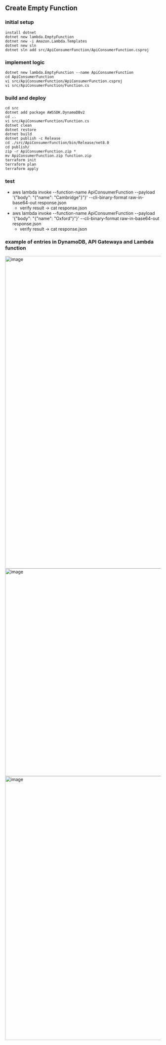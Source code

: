 ## Create Empty Function
### initial setup
```
install dotnet
dotnet new lambda.EmptyFunction
dotnet new -i Amazon.Lambda.Templates
dotnet new sln
dotnet sln add src/ApiConsumerFunction/ApiConsumerFunction.csproj
```
### implement logic
```
dotnet new lambda.EmptyFunction --name ApiConsumerFunction
cd ApiConsumerFunction
vi src/ApiConsumerFunction/ApiConsumerFunction.csproj 
vi src/ApiConsumerFunction/Function.cs 
```
### build and deploy
```
cd src
dotnet add package AWSSDK.DynamoDBv2
cd ..
vi src/ApiConsumerFunction/Function.cs 
dotnet clean
dotnet restore
dotnet build
dotnet publish -c Release
cd ./src/ApiConsumerFunction/bin/Release/net8.0
cd publish/
zip -r ApiConsumerFunction.zip *
mv ApiConsumerFunction.zip function.zip
terraform init
terraform plan
terraform apply
```
### test
- aws lambda invoke --function-name ApiConsumerFunction --payload '{"body": "{\"name\": \"Cambridge\"}"}' --cli-binary-format raw-in-base64-out response.json
  - verify result -> cat response.json 
- aws lambda invoke --function-name ApiConsumerFunction --payload '{"body": "{\"name\": \"Oxford\"}"}' --cli-binary-format raw-in-base64-out response.json
  - verify result -> cat response.json 

### example of entries in DynamoDB, API Gatewaya and Lambda function
<img width="1010" alt="image" src="https://github.com/user-attachments/assets/6c8b66f4-0881-45cc-bb32-8cc10f394dd0">
<img width="671" alt="image" src="https://github.com/user-attachments/assets/51d47e00-5e91-4849-b495-a1b1f9baa1d8">
<img width="853" alt="image" src="https://github.com/user-attachments/assets/9a2ffb0d-af7e-4ef2-b5ef-6ac11b4c69fd">



